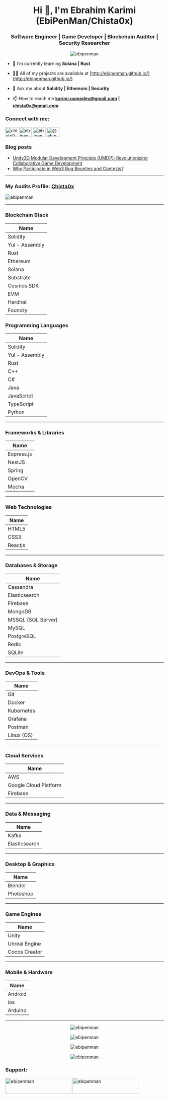 <h1 align="center">Hi 👋, I'm Ebrahim Karimi (EbiPenMan/Chista0x)</h1>
<h3 align="center">Software Engineer | Game Developer | Blockchain Auditor | Security Researcher</h3>

<p align="center"> <img src="https://komarev.com/ghpvc/?username=ebipenman&label=Profile%20views&color=0e75b6&style=flat" alt="ebipenman" /> </p>

- 🌱 I’m currently learning **Solana | Rust**

- 👨‍💻 All of my projects are available at [http://ebipenman.github.io/](http://ebipenman.github.io/)

- 💬 Ask me about **Solidity | Ethereum | Security**

- 📫 How to reach me **karimi.gamedev@gmail.com | chista0x@gmail.com**


<h3 align="left">Connect with me:</h3>
<p align="left">
<!-- <a href="https://dev.to/ebipenman" target="blank"><img align="center" src="https://raw.githubusercontent.com/rahuldkjain/github-profile-readme-generator/master/src/images/icons/Social/devto.svg" alt="ebipenman" height="30" width="40" /></a> -->
<a href="https://twitter.com/chista0x" target="blank"><img align="center" src="https://raw.githubusercontent.com/rahuldkjain/github-profile-readme-generator/master/src/images/icons/Social/twitter.svg" alt="chista0x" height="30" width="40" /></a>
<a href="https://linkedin.com/in/ebipenman" target="blank"><img align="center" src="https://raw.githubusercontent.com/rahuldkjain/github-profile-readme-generator/master/src/images/icons/Social/linked-in-alt.svg" alt="ebipenman" height="30" width="40" /></a>
<a href="https://stackoverflow.com/users/13559628/ebipenman" target="blank"><img align="center" src="https://raw.githubusercontent.com/rahuldkjain/github-profile-readme-generator/master/src/images/icons/Social/stack-overflow.svg" alt="ebipenman" height="30" width="40" /></a>
<!-- <a href="https://fb.com/ebipenman" target="blank"><img align="center" src="https://raw.githubusercontent.com/rahuldkjain/github-profile-readme-generator/master/src/images/icons/Social/facebook.svg" alt="ebipenman" height="30" width="40" /></a> -->
<a href="https://medium.com/@ebrahim-karimi" target="blank"><img align="center" src="https://raw.githubusercontent.com/rahuldkjain/github-profile-readme-generator/master/src/images/icons/Social/medium.svg" alt="@ebipenman" height="30" width="40" /></a>
<!-- <a href="https://www.leetcode.com/ebipenman" target="blank"><img align="center" src="https://raw.githubusercontent.com/rahuldkjain/github-profile-readme-generator/master/src/images/icons/Social/leet-code.svg" alt="ebipenman" height="30" width="40" /></a> -->
<!-- <a href="/https://ebipenman.github.io/?rss" target="blank"><img align="center" src="https://raw.githubusercontent.com/rahuldkjain/github-profile-readme-generator/master/src/images/icons/Social/rss.svg" alt="https://ebipenman.github.io/?rss" height="30" width="40" /></a> -->
</p>

### Blog posts
- [Unity3D Modular Development Principle (UMDP): Revolutionizing Collaborative Game Development](https://ebrahim-karimi.medium.com/unity3d-modular-development-principle-umdp-revolutionizing-collaborative-game-development-0de10e2c4652)
- [Why Participate in Web3 Bug Bounties and Contests?](https://www.linkedin.com/feed/update/urn:li:activity:7218726150561230849/)

---

### My Audits Profile: <a href="https://audits.sherlock.xyz/watson/chista0x" target="blank"> Chista0x </a>
<p><img align="center" src="./audits.png" alt="ebipenman" /></p>

---

### Blockchain Stack
| Name       |
| ---------- |
| Solidity   |
| Yul - Assembly   |
| Rust       |
| Ethereum   |
| Solana     |
| Substrate   |
| Cosmos SDK  |
| EVM         |
| Hardhat       |
| Foundry       |


### Programming Languages

| Name       |
| ---------- |
| Solidity   |
| Yul - Assembly   |
| Rust       |
| C++        |
| C#         |
| Java       |
| JavaScript |
| TypeScript |
| Python     |
---

### Frameworks & Libraries

| Name       |
| ---------- |
| Express.js |
| NestJS     |
| Spring     |
| OpenCV     |
| Mocha      |

---

### Web Technologies

| Name  |
| ----- |
| HTML5 |
| CSS3  |
| Reactjs  |

---

### Databases & Storage

| Name               |
| ------------------ |
| Cassandra          |
| Elasticsearch      |
| Firebase           |
| MongoDB            |
| MSSQL (SQL Server) |
| MySQL              |
| PostgreSQL         |
| Redis              |
| SQLite             |

---

### DevOps & Tools

| Name       |
| ---------- |
| Git        |
| Docker     |
| Kubernetes |
| Grafana    |
| Postman    |
| Linux (OS) |

---

### Cloud Services

| Name                  |
| --------------------- |
| AWS
| Google Cloud Platform |
| Firebase              |

---

### Data & Messaging

| Name          |
| ------------- |
| Kafka         |
| Elasticsearch |

---

### Desktop & Graphics

| Name      |
| --------- |
| Blender   |
| Photoshop |

---

### Game Engines

| Name          |
| ------------- |
| Unity         |
| Unreal Engine |
| Cocos Creator |

---

### Mobile & Hardware

| Name    |
| ------- |
| Android |
| ios |
| Arduino |

---


<p align="center"><img align="center" src="https://github-readme-stats.vercel.app/api/top-langs?username=ebipenman&show_icons=true&locale=en&layout=compact" alt="ebipenman" /></p>

<p align="center"><img align="center" src="https://github-readme-stats.vercel.app/api?username=ebipenman&show_icons=true&locale=en" alt="ebipenman" /></p>

<p align="center"><img align="center" src="https://github-readme-streak-stats.herokuapp.com/?user=ebipenman&" alt="ebipenman" /></p>

<p align="center"> <a href="https://github.com/ryo-ma/github-profile-trophy"><img src="https://github-profile-trophy.vercel.app/?username=ebipenman" alt="ebipenman" /></a> </p>


<h3 align="left">Support:</h3>
<p><a href="https://www.buymeacoffee.com/ebipenman"> <img align="left" src="https://cdn.buymeacoffee.com/buttons/v2/default-yellow.png" height="50" width="210" alt="ebipenman" /></a><a href="https://ko-fi.com/ebipenman"> <img align="left" src="https://cdn.ko-fi.com/cdn/kofi3.png?v=3" height="50" width="210" alt="ebipenman" /></a></p><br><br>

